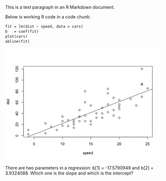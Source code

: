 This is a text paragraph in an R Markdown document.

Below is working R code in a code chunk:

    fit = lm(dist ~ speed, data = cars)
    b   = coef(fit)
    plot(cars)
    abline(fit)

![](markdown_example_files/figure-markdown_strict/unnamed-chunk-1-1.png)

There are two parameters in a regression: b\[1\] = -17.5790949 and
b\[2\] = 3.9324088. Which one is the slope and which is the intercept?
